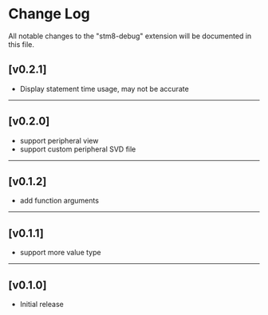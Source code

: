 # Change Log

All notable changes to the "stm8-debug" extension will be documented in this file.

## [v0.2.1]
- Display statement time usage, may not be accurate
***

## [v0.2.0]
- support peripheral view
- support custom peripheral SVD file
***

## [v0.1.2]
- add function arguments
***

## [v0.1.1]
- support more value type
***

## [v0.1.0]
- Initial release